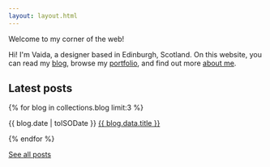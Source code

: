 ```yaml
---
layout: layout.html
---
```


Welcome to my corner of the web!

Hi! I'm Vaida, a designer based in Edinburgh, Scotland. On this website, you can read my [blog](/blog/), browse my [portfolio](/portfolio/), and find out more [about me](/about/).

## Latest posts

{% for blog in collections.blog limit:3 %}
<p>{{ blog.date | toISODate }} <a href="{{ blog.url }}">{{ blog.data.title }}</a></p>
{% endfor %}

[See all posts](/blog/)